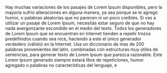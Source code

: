 Hay muchas variaciones de los pasajes de Lorem Ipsum disponibles, pero la mayoría sufrió alteraciones en
 alguna manera, ya sea porque se le agregó humor, o palabras aleatorias que no parecen ni un poco creíbles. 
 Si vas a utilizar un pasaje de Lorem Ipsum, necesitás estar seguro de que no hay nada avergonzante escondido 
 en el medio del texto. Todos los generadores de Lorem Ipsum que se encuentran en Internet tienden a repetir 
 trozos predefinidos cuando sea nice, haciendo a este el único generador verdadero (válido) en la 
 Internet. Usa un diccionario de mas de 200 palabras provenientes del latín, combinadas con estructuras muy 
 útiles de sentencias, para generar texto de Lorem Ipsum que parezca razonable. Este Lorem Ipsum generado 
siempre estará libre de repeticiones, humor agregado o palabras no características del lenguaje, e